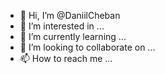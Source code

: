 - 👋 Hi, I’m @DaniilCheban
- 👀 I’m interested in ...
- 🌱 I’m currently learning ...
- 💞️ I’m looking to collaborate on ...
- 📫 How to reach me ...

<!---
DaniilCheban/DaniilCheban is a ✨ special ✨ repository because its `README.md` (this file) appears on your GitHub profile.
You can click the Preview link to take a look at your changes.
--->
